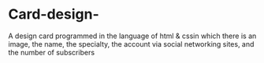 # Card-design-
A design card programmed in the language of html &amp; cssin which there is an image, the name, the specialty, the account via social networking sites, and the number of subscribers 
